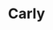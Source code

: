 ---
title: Carly
date: 
draft: false

# descripcion
description : Pulsera de plata 925 y microcubic

materials: Plata 925

color: Plateado

dimensions: 20cm largo

code: 03-21-0507

type: "Pulseras"

categories: []

price: $6.000,00

# Images
# first image will be shown in the product page
images:
  # - image: "images/path_to_image"
  # La ubicacion de las imagenes es imagenes/Pulseras/Pulseras.Microcubic/03-21-0507-carly
  - image: "./images/pulseras/microcubic/03-21-0507.JPG"
---
